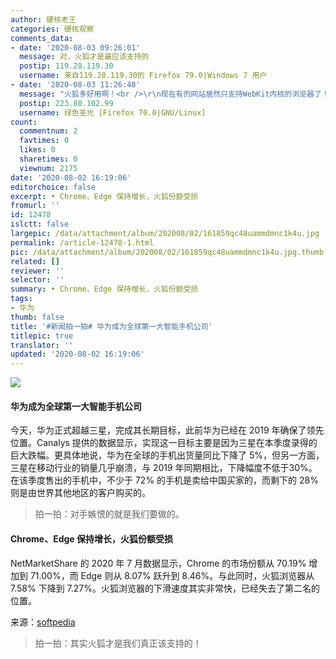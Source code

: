 ```yaml
---
author: 硬核老王
categories: 硬核观察
comments_data:
- date: '2020-08-03 09:26:01'
  message: 对，火狐才是最应该支持的
  postip: 119.28.119.30
  username: 来自119.28.119.30的 Firefox 79.0|Windows 7 用户
- date: '2020-08-03 11:26:48'
  message: "火狐多好用啊！<br />\r\n现在有的网站居然只支持WebKit内核的浏览器了！"
  postip: 223.80.102.99
  username: 绿色圣光 [Firefox 70.0|GNU/Linux]
count:
  commentnum: 2
  favtimes: 0
  likes: 0
  sharetimes: 0
  viewnum: 2175
date: '2020-08-02 16:19:06'
editorchoice: false
excerpt: • Chrome、Edge 保持增长，火狐份额受损
fromurl: ''
id: 12478
islctt: false
largepic: /data/attachment/album/202008/02/161859qc48uammdmnc1k4u.jpg
permalink: /article-12478-1.html
pic: /data/attachment/album/202008/02/161859qc48uammdmnc1k4u.jpg.thumb.jpg
related: []
reviewer: ''
selector: ''
summary: • Chrome、Edge 保持增长，火狐份额受损
tags:
- 华为
thumb: false
title: '#新闻拍一拍# 华为成为全球第一大智能手机公司'
titlepic: true
translator: ''
updated: '2020-08-02 16:19:06'
---
```


![](/data/attachment/album/202008/02/161859qc48uammdmnc1k4u.jpg)


#### 华为成为全球第一大智能手机公司


今天，华为正式超越三星，完成其长期目标，此前华为已经在 2019 年确保了领先位置。Canalys 提供的数据显示，实现这一目标主要是因为三星在本季度录得的巨大跌幅。更具体地说，华为在全球的手机出货量同比下降了 5%，但另一方面，三星在移动行业的销量几乎崩溃，与 2019 年同期相比，下降幅度不低于30%。在该季度售出的手机中，不少于 72% 的手机是卖给中国买家的，而剩下的 28% 则是由世界其他地区的客户购买的。



> 
> 拍一拍：对手嫉恨的就是我们要做的。
> 
> 
> 


#### Chrome、Edge 保持增长，火狐份额受损


NetMarketShare 的 2020 年 7 月数据显示，Chrome 的市场份额从 70.19% 增加到 71.00%，而 Edge 则从 8.07% 跃升到 8.46%。与此同时，火狐浏览器从 7.58% 下降到 7.27%。火狐浏览器的下滑速度其实非常快，已经失去了第二名的位置。


来源：[softpedia](https://news.softpedia.com/news/google-chrome-microsoft-edge-keep-growing-firefox-is-the-main-victim-530701.shtml)



> 
> 拍一拍：其实火狐才是我们真正该支持的！
> 
> 
>